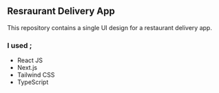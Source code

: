 ## Resraurant Delivery App
This repository contains a single UI design for a restaurant delivery app.
### I used ;
- React JS
- Next.js
- Tailwind CSS
- TypeScript
  
